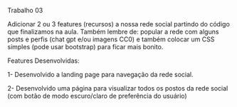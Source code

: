 Trabalho 03


Adicionar 2 ou 3 features (recursos) a nossa rede social partindo do código que finalizamos na aula. Também lembre de: popular a rede com alguns posts e perfis (chat gpt e/ou imagens CC0) e também colocar um CSS simples (pode usar bootstrap) para ficar mais bonito.

Features Desenvolvidas:

1- Desenvolvido a landing page para navegação da rede social.

2- Desenvolvido uma página para visualizar todos os postos da rede social (com botão de modo escuro/claro de preferência do usuário)
